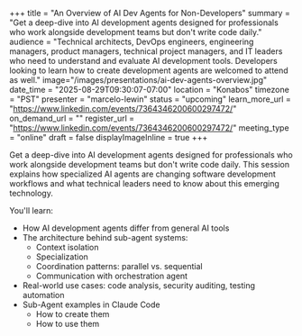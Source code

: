 +++
title = "An Overview of AI Dev Agents for Non-Developers"
summary = "Get a deep-dive into AI development agents designed for professionals who work alongside development teams but don't write code daily."
audience = "Technical architects, DevOps engineers, engineering managers, product managers, technical project managers, and IT leaders who need to understand and evaluate AI development tools. Developers looking to learn how to create development agents are welcomed to attend as well."
image="/images/presentations/ai-dev-agents-overview.jpg"
date_time = "2025-08-29T09:30:07-07:00"
location = "Konabos"
timezone = "PST"
presenter = "marcelo-lewin"
status = "upcoming"
learn_more_url = "https://www.linkedin.com/events/7364346200600297472/"
on_demand_url = ""
register_url = "https://www.linkedin.com/events/7364346200600297472/"
meeting_type = "online"
draft = false
displayImageInline = true
+++

Get a deep-dive into AI development agents designed for professionals who work alongside development teams but don't write code daily. This session explains how specialized AI agents are changing software development workflows and what technical leaders need to know about this emerging technology. 

You'll learn:
- How AI development agents differ from general AI tools
- The architecture behind sub-agent systems:
    - Context isolation
    - Specialization
    - Coordination patterns: parallel vs. sequential
    - Communication with orchestration agent
- Real-world use cases: code analysis, security auditing, testing automation
- Sub-Agent examples in Claude Code
    - How to create them
    - How to use them